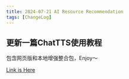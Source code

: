 ```yaml
---
title: 2024-07-21 AI Resource Recommendation
tags: [ChangeLog]
---
```


## 更新一篇ChatTTS使用教程

包含网页版和本地增强整合包，Enjoy～

[Link is Here](https://www.learnprompt.pro/docs/ai-human-generators/chattts/)